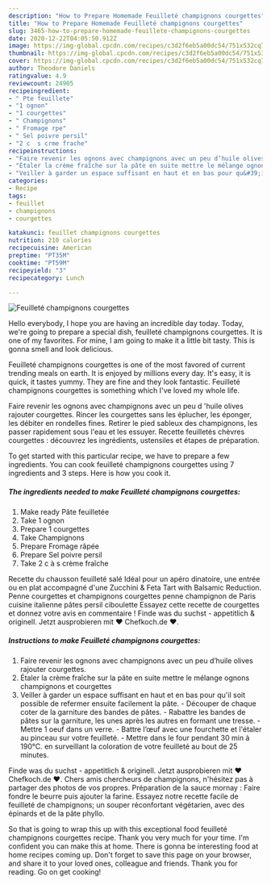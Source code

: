 ```yaml
---
description: "How to Prepare Homemade Feuilleté champignons courgettes"
title: "How to Prepare Homemade Feuilleté champignons courgettes"
slug: 3465-how-to-prepare-homemade-feuillete-champignons-courgettes
date: 2020-12-22T04:05:50.912Z
image: https://img-global.cpcdn.com/recipes/c3d2f6eb5a00dc54/751x532cq70/feuillete-champignons-courgettes-photo-principale-de-la-recette.jpg
thumbnail: https://img-global.cpcdn.com/recipes/c3d2f6eb5a00dc54/751x532cq70/feuillete-champignons-courgettes-photo-principale-de-la-recette.jpg
cover: https://img-global.cpcdn.com/recipes/c3d2f6eb5a00dc54/751x532cq70/feuillete-champignons-courgettes-photo-principale-de-la-recette.jpg
author: Theodore Daniels
ratingvalue: 4.9
reviewcount: 24905
recipeingredient:
- " Pte feuillete"
- "1 ognon"
- "1 courgettes"
- " Champignons"
- " Fromage rpe"
- " Sel poivre persil"
- "2 c  s crme frache"
recipeinstructions:
- "Faire revenir les ognons avec champignons avec un peu d’huile olives rajouter courgettes."
- "Étaler la crème fraîche sur la pâte en suite mettre le mélange ognons champignons et courgettes"
- "Veiller à garder un espace suffisant en haut et en bas pour qu&#39;il soit possible de refermer ensuite facilement la pâte. Découper de chaque coter de la garniture des bandes de pâtes. Rabattre les bandes de pâtes sur la garniture, les unes après les autres en formant une tresse. Mettre 1 oeuf dans un verre. Battre l’œuf avec une fourchette et l&#39;étaler au pinceau sur votre feuilleté. Mettre dans le four pendant 30 min à 190°C. en surveillant la coloration de votre feuilleté au bout de 25 minutes."
categories:
- Recipe
tags:
- feuillet
- champignons
- courgettes

katakunci: feuillet champignons courgettes 
nutrition: 210 calories
recipecuisine: American
preptime: "PT35M"
cooktime: "PT59M"
recipeyield: "3"
recipecategory: Lunch

---
```



![Feuilleté champignons courgettes](https://img-global.cpcdn.com/recipes/c3d2f6eb5a00dc54/751x532cq70/feuillete-champignons-courgettes-photo-principale-de-la-recette.jpg)

Hello everybody, I hope you are having an incredible day today. Today, we're going to prepare a special dish, feuilleté champignons courgettes. It is one of my favorites. For mine, I am going to make it a little bit tasty. This is gonna smell and look delicious.

Feuilleté champignons courgettes is one of the most favored of current trending meals on earth. It is enjoyed by millions every day. It's easy, it is quick, it tastes yummy. They are fine and they look fantastic. Feuilleté champignons courgettes is something which I've loved my whole life.

Faire revenir les ognons avec champignons avec un peu d &#39;huile olives rajouter courgettes. Rincer les courgettes sans les éplucher, les éponger, les débiter en rondelles fines. Retirer le pied sableux des champignons, les passer rapidement sous l&#39;eau et les essuyer. Recette feuilletés chèvres courgettes : découvrez les ingrédients, ustensiles et étapes de préparation.


To get started with this particular recipe, we have to prepare a few ingredients. You can cook feuilleté champignons courgettes using 7 ingredients and 3 steps. Here is how you cook it.

<!--inarticleads1-->

##### The ingredients needed to make Feuilleté champignons courgettes:

1. Make ready  Pâte feuilletée
1. Take 1 ognon
1. Prepare 1 courgettes
1. Take  Champignons
1. Prepare  Fromage râpée
1. Prepare  Sel poivre persil
1. Take 2 c à s crème fraîche


Recette du chausson feuilleté salé Idéal pour un apéro dinatoire, une entrée ou en plat accompagné d&#39;une Zucchini &amp; Feta Tart with Balsamic Reduction. Penne courgettes et champignons courgettes penne champignon de Paris cuisine italienne pâtes persil ciboulette Essayez cette recette de courgettes et donnez votre avis en commentaire ! Finde was du suchst - appetitlich &amp; originell. Jetzt ausprobieren mit ♥ Chefkoch.de ♥. 

<!--inarticleads2-->

##### Instructions to make Feuilleté champignons courgettes:

1. Faire revenir les ognons avec champignons avec un peu d’huile olives rajouter courgettes.
1. Étaler la crème fraîche sur la pâte en suite mettre le mélange ognons champignons et courgettes
1. Veiller à garder un espace suffisant en haut et en bas pour qu&#39;il soit possible de refermer ensuite facilement la pâte. - Découper de chaque coter de la garniture des bandes de pâtes. - Rabattre les bandes de pâtes sur la garniture, les unes après les autres en formant une tresse. - Mettre 1 oeuf dans un verre. - Battre l’œuf avec une fourchette et l&#39;étaler au pinceau sur votre feuilleté. - Mettre dans le four pendant 30 min à 190°C. en surveillant la coloration de votre feuilleté au bout de 25 minutes.


Finde was du suchst - appetitlich &amp; originell. Jetzt ausprobieren mit ♥ Chefkoch.de ♥. Chers amis chercheurs de champignons, n&#39;hésitez pas à partager des photos de vos propres. Préparation de la sauce mornay : Faire fondre le beurre puis ajouter la farine. Essayez notre recette facile de feuilleté de champignons; un souper réconfortant végétarien, avec des épinards et de la pâte phyllo. 

So that is going to wrap this up with this exceptional food feuilleté champignons courgettes recipe. Thank you very much for your time. I'm confident you can make this at home. There is gonna be interesting food at home recipes coming up. Don't forget to save this page on your browser, and share it to your loved ones, colleague and friends. Thank you for reading. Go on get cooking!
